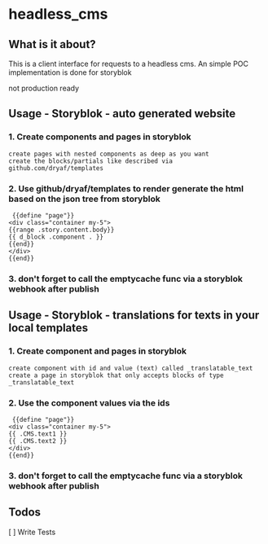 # headless_cms

## What is it about?

This is a client interface for requests to a headless cms.
An simple POC implementation is done for storyblok

not production ready

## Usage - Storyblok - auto generated website

### 1. Create components and pages in storyblok

```
create pages with nested components as deep as you want
create the blocks/partials like described via github.com/dryaf/templates
```

### 2. Use github/dryaf/templates to render generate the html based on the json tree from storyblok
```gohtml
 {{define "page"}}
<div class="container my-5">
{{range .story.content.body}}
{{ d_block .component . }}
{{end}}
</div>
{{end}}

```
### 3. don't forget to call the emptycache func via a storyblok webhook after publish


## Usage - Storyblok - translations for texts in your local templates

### 1. Create component and pages in storyblok

```
create component with id and value (text) called _translatable_text
create a page in storyblok that only accepts blocks of type _translatable_text
```

### 2. Use the component values via the ids
```gohtml
 {{define "page"}}
<div class="container my-5">
{{ .CMS.text1 }}
{{ .CMS.text2 }}
</div>
{{end}}

```
### 3. don't forget to call the emptycache func via a storyblok webhook after publish

## Todos
[ ] Write Tests
